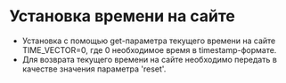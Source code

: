 # Установка времени на сайте

 * Установка с помощью get-параметра текущего времени на сайте TIME_VECTOR=0, где 0 необходимое время в timestamp-формате.
* Для  возврата текущего времени на сайте необходимо передать в качестве значения параметра 'reset'.